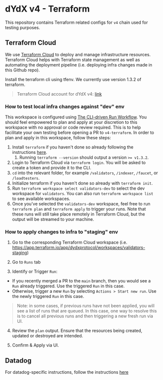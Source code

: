 # dYdX v4 - Terraform

This repository contains Terraform related configs for `v4` chain used for testing purposes.

## Terraform Cloud

We use [Terraform Cloud](https://cloud.hashicorp.com/products/terraform) to deploy and manage infrastructure resources. Terraform Cloud helps with Terraform state management as well as automating the deployment pipeline (i.e. deploying infra changes made in this Github repo).

Install the terraform cli using tfenv. We currently use version 1.3.2 of terraform.

> Terraform Cloud account for dYdX v4: [link](https://app.terraform.io/app/dydxprotocol/workspaces)

### How to test local infra changes against "dev" env

This workspace is configured using [The CLI-driven Run Workflow](https://www.terraform.io/cloud-docs/run/cli). You should feel empowered to plan and apply at your discretion to this workspace with no approval or code review required. This is to help facilitate your own testing before opening a PR to `v4-terraform`. In order to plan and apply in this workspace, follow these steps:

1. Install `terraform` if you haven't done so already following the instructions [here](https://www.terraform.io/downloads).
    1. Running `terraform --version` should output a version `>= v1.3.2`.
1. Login to Terraform Cloud via `terraform login`. You will be asked to create a token and provide it to the CLI.
1. `cd` into the relevant folder, for example `/validators`, `/indexer`, `/faucet`, or `/loadtesters`.
1. Initialize terraform if you haven't done so already with `terraform init`.
1. Run `terraform workspace select validators-dev` to select the dev workspace for `validators`. You can also run `terraform workspace list` to see available workspaces.
1. Once you've selected the `validators-dev` workspace, feel free to run `terraform plan` and `terraform apply` to trigger your runs. Note that these runs will still take place remotely in Terraform Cloud, but the output will be streamed to your machine.

### How to apply changes to infra to "staging" env

1. Go to the corresponding Terraform Cloud workspace (i.e. https://app.terraform.io/app/dydxprotocol/workspaces/validators-staging)

2. Go to `Runs` tab

3. Identify or Trigger `Run`:

* If you recently merged a PR to the `main` branch, then you would see a `Run` already triggered. Use the triggered `Run` in this case.
* Otherwise, trigger a new `Run` by selecting `Actions > Start new run`. Use the newly triggered `Run` in this case.

> Note: in some cases, if previous runs have not been applied, you will see a list of runs that are queued. In this case, one way to resolve this is to cancel all previous runs and then triggering a new fresh run via UI.

4. Review the `plan` output. Ensure that the resources being created, updated or destroyed are intended.

5. Confirm & Apply via UI.

## Datadog
For datadog-specific instructions, follow the instructions [here](https://github.com/dydxprotocol/v4-infrastructure/tree/main/modules/datadog_agent/README.md)
